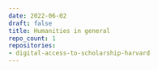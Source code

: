 ```yaml
---
date: 2022-06-02
draft: false
title: Humanities in general
repo_count: 1
repositories:
- digital-access-to-scholarship-harvard
---
```



